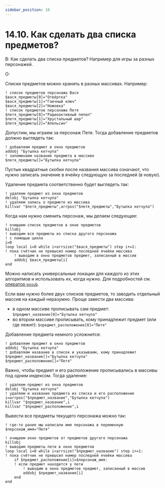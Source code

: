 ```yaml
---
sidebar_position: 10
---
```


# 14.10. Как сделать два списка предметов?
<!-- [:faq_14_10] -->

В: Как сделать два списка предметов? Например для игры за разных персонажей.

О:

Списки предметов можно хранить в разных массивах. Например:
```qsp
! список предметов персонажа Вася
$вася_предметы[0]="Отвёртка"
$вася_предметы[1]="Гаечный ключ"
$вася_предметы[2]="Ножовка"
! список предметов персонажа Петя
$петя_предметы[0]="Радиоактивный пепел"
$петя_предметы[1]="Хрустальный шар"
$петя_предметы[2]="Апельсин"
```
Допустим, мы играем за персонаж Петя. Тогда добавление предметов должно выглядеть так:
```qsp
! добавляем предмет в окно предметов
addobj "Бутылка кетчупа"
! запоминаем название предмета в массиве
$петя_предметы[]="Бутылка кетчупа"
```
Пустые квадратные скобки после названия массива означают, что нужно записать значение в ячейку следующую за последней (в новую).

Удаление предмета соответственно будет выглядеть так:
```qsp
! удаляем предмет из окна предметов
delobj "Бутылка кетчупа"
! удаляем запись о предмете из массива
killvar "$петя_предметы",arrpos("$петя_предметы","Бутылка кетчупа")
```
Когда нам нужно сменить персонаж, мы делаем следующее:
```qsp
! очищаем список предметов в окне предметов
killobj
! выводим все предметы из списка другого персонажа
! с помощью цикла
i=0
loop local i=0 while i<arrsize("$вася_предметы") step i+=1:
! пока счётчик не превысил номер последней ячейки массива
	! выводим в окно предметов предмет, записанный в массив
	addobj $вася_предметы[i]
end
```
Можно написать универсальные локации для каждого из этих алгоритмов и использовать их, когда нужно. Для подробностей см. [оператор `gosub`](#gosub).

Если вам нужно более двух списков предметов, то заводить отдельный массив на каждый неразумно. Проще завести два массива:
* в одном массиве прописывать сам предмет: `$предмет_название[0]="Бутылка кетчупа"`
* во втором массиве прописывать, кому принадлежит предмет (или где лежит): `$предмет_расположение[0]="Петя"`

Добавление предмета немного усложнится:
```qsp
! добавляем предмет в окно предметов
addobj "Бутылка кетчупа"
! добавляем название в список и указываем, кому принадлежит
$предмет_название[]="Бутылка кетчупа"
$предмет_расположение[]="Петя"
```
Важно, чтобы предмет и его расположение прописывались в массивы под одним индексом. Тогда удаление:
```qsp
! удаляем предмет из окна предметов
delobj "Бутылка кетчупа"
! удаляем и название предмета из списка и его расположение
i=arrpos("$предмет_название","Бутылка кетчупа")
killvar "$предмет_название",i
killvar "$предмет_расположение",i
```
Вывести все предметы текущего персонажа можно так:
```qsp
! где-то ранее мы написали имя персонажа в переменную
$персонаж_имя="Петя"

! очищаем окно предметов от предметов другого персонажа
killobj
! выводим предметы пети в окно предметов
loop local i=0 while i<arrsize("$предмет_название") step i+=1:
! пока счётчик не превысил номер последней ячейки массива
	if $предмет_расположение[i]=$персонаж_имя:
	! если предмет находится у пети
		! выводим в окно предметов предмет, записанный в массив
		addobj $предмет_название[i]
	end
end
```
